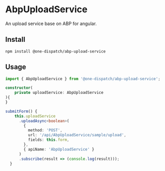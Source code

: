 # AbpUploadService

An upload service base on ABP for angular.

## Install

```
npm install @one-dispatch/abp-upload-service
```

## Usage

```typescript
import { AbpUploadService } from '@one-dispatch/abp-upload-service';

constructor(
    private uploadService: AbpUploadService
){
}

submitForm() {
    this.uploadService
      .uploadAsync<boolean>(
        {
          method: 'POST',
          url: '/api/AbpUploadService/sample/upload',
          fields: this.form,
        },
        { apiName: 'AbpUploadService' }
      )
      .subscribe(result => (console.log(result)));
  }
```
